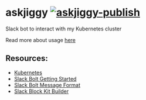 # askjiggy [![askjiggy-publish](https://github.com/jiggyjigsj/askjiggy/actions/workflows/docker-askjiggy-publish.yml/badge.svg)](https://github.com/jiggyjigsj/askjiggy/actions/workflows/docker-askjiggy-publish.yml)

Slack bot to interact with my Kubernetes cluster

Read more about usage [here](https://github.com/jiggyjigsj/askjiggy/wiki)

## Resources:

* [Kubernetes](https://github.com/kubernetes-client/python/)
* [Slack Bolt Getting Started](https://slack.dev/bolt-python/tutorial/getting-started#setting-up-events)
* [Slack Bolt Message Format](https://api.slack.com/reference/block-kit/blocks#section)
* [Slack Block Kit Builder](https://app.slack.com/block-kit-builder/)
